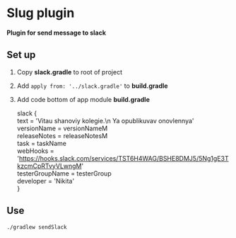 # Slug plugin

**Plugin for send message to slack**

## Set up

1)  Copy **slack.gradle** to root of project
2)  Add `apply from: '../slack.gradle'` to **build.gradle**
3)  Add code bottom of app module **build.gradle**

    slack {  
      text = 'Vitau shanoviy kolegie.\n Ya opublikuvav onovlennya'  versionName = versionNameM  
      releaseNotes = releaseNotesM  
      task = taskName  
      webHooks = 'https://hooks.slack.com/services/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'  
      testerGroupName = testerGroup  
      developer = 'Nikita'  
    }

## Use

    ./gradlew sendSlack

